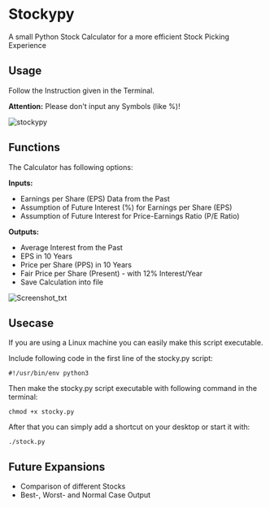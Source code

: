 # Stockypy
A small Python Stock Calculator for a more efficient Stock Picking Experience


## Usage

Follow the Instruction given in the Terminal.

**Attention:**
Please don't input any Symbols (like %)!

![stockypy](https://user-images.githubusercontent.com/55713049/66148488-510ab700-e611-11e9-930a-57e98cdd72dc.png)



## Functions

The Calculator has following options:


**Inputs:**

  - Earnings per Share (EPS) Data from the Past
  - Assumption of Future Interest (%) for Earnings per Share (EPS)
  - Assumption of Future Interest for Price-Earnings Ratio (P/E Ratio)


**Outputs:**

  - Average Interest from the Past
  - EPS in 10 Years
  - Price per Share (PPS) in 10 Years
  - Fair Price per Share (Present) - with 12% Interest/Year
  - Save Calculation into file

![Screenshot_txt](https://user-images.githubusercontent.com/55713049/66148070-692e0680-e610-11e9-911d-c88c2bb7db3b.png)



## Usecase

If you are using a Linux machine you can easily make this script executable.

Include following code in the first line of the stocky.py script:
```
#!/usr/bin/env python3
```

Then make the stocky.py script executable with following command in the terminal:
```
chmod +x stocky.py
```

After that you can simply add a shortcut on your desktop or start it with:
```
./stock.py
```



## Future Expansions

  - Comparison of different Stocks
  - Best-, Worst- and Normal Case Output
